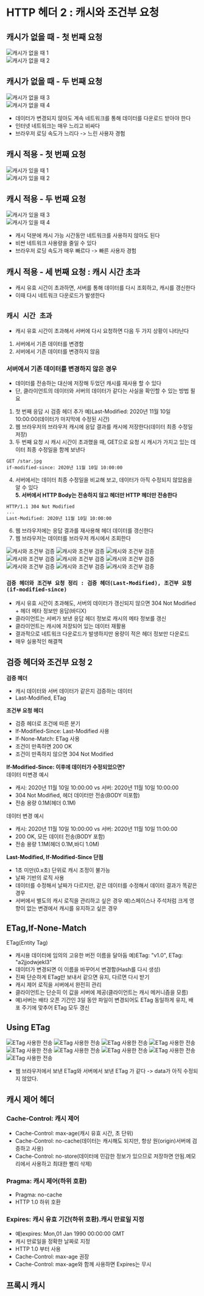 # HTTP 헤더 2 : 캐시와 조건부 요청  

## 캐시가 없을 때 - 첫 번째 요청  
![캐시가 없을 때 1](https://github.com/euichanhwang/CS_study/blob/main/img/8.http-header2.pdf-3.jpg)  
![캐시가 없을 때 2](https://github.com/euichanhwang/CS_study/blob/main/img/8.http-header2.pdf-4.jpg)  
## 캐시가 없을 때 - 두 번째 요청
![캐시가 없을 때 3](https://github.com/euichanhwang/CS_study/blob/main/img/8.http-header2.pdf-5.jpg)  
![캐시가 없을 때 4](https://github.com/euichanhwang/CS_study/blob/main/img/8.http-header2.pdf-6.jpg)  

- 데이터가 변경되지 않아도 계속 네트워크를 통해 데이터를 다운로드 받아야 한다  
- 인터넷 네트워크는 매우 느리고 비싸다  
- 브라우저 로딩 속도가 느리다 -> 느린 사용자 경험  

## 캐시 적용 - 첫 번째 요청
![캐시가 있을 때 1](https://github.com/euichanhwang/CS_study/blob/main/img/8.http-header2.pdf-8.jpg)  
![캐시가 있을 때 2](https://github.com/euichanhwang/CS_study/blob/main/img/8.http-header2.pdf-9.jpg)  
## 캐시 적용 - 두 번째 요청  
![캐시가 있을 때 3](https://github.com/euichanhwang/CS_study/blob/main/img/8.http-header2.pdf-10.jpg)  
![캐시가 있을 때 4](https://github.com/euichanhwang/CS_study/blob/main/img/8.http-header2.pdf-11.jpg)    

- 캐시 덕분에 캐시 가능 시간동안 네트워크를 사용하지 않아도 된다  
- 비싼 네트워크 사용량을 줄일 수 있다  
- 브라우저 로딩 속도가 매우 빠르다 -> 빠른 사용자 경험  

## 캐시 적용 - 세 번째 요청 : 캐시 시간 초과  
- 캐시 유효 시간이 초과하면, 서버를 통해 데이터를 다시 조회하고, 캐시를 갱신한다  
- 이때 다시 네트워크 다운로드가 발생한다  

## `캐시 시간 초과`
- 캐시 유효 시간이 초과해서 서버에 다시 요청하면 다음 두 가지 상황이 나타난다  
1. 서버에서 기존 데이터를 변경함  
2. 서버에서 기존 데이터를 변경하지 않음  

### 서버에서 기존 데이터를 변경하지 않은 경우  
- 데이터를 전송하는 대신에 저장해 두었던 캐시를 재사용 할 수 있다  
- 단, 클라이언트의 데이터와 서버의 데이터가 같다는 사실을 확인할 수 있는 방법 필요  

1. 첫 번째 응답 시 검증 헤더 추가 예)Last-Modified: 2020년 11월 10일 10:00:00(데이터가 마지막에 수정된 시간)  
2. 웹 브라우저의 브라우저 캐시에 응답 결과를 캐시에 저장한다(데이터 최종 수정일 저장)  
3. 두 번째 요청 시 캐시 시간이 초과했을 때, GET으로 요청 시 캐시가 가지고 있는 데이터 최종 수정일을 함께 보낸다  
```http
GET /star.jpg
if-modified-since: 2020년 11월 10일 10:00:00
```
4. 서버에서는 데이터 최종 수정일을 비교해 보고, 데이터가 아직 수정되지 않았음을 알 수 있다  
**5. 서버에서 HTTP Body는 전송하지 않고 헤더만 HTTP 헤더만 전송한다**  
```http
HTTP/1.1 304 Not Modified
...
Last-Modified: 2020년 11월 10일 10:00:00
```
6. 웹 브라우저에는 응답 결과를 재사용해 헤더 데이터를 갱신한다  
7. 웹 브라우저는 데이터를 브라우저 캐시에서 조회한다

![캐시와 조건부 검증](https://github.com/euichanhwang/CS_study/blob/main/img/8.http-header2.pdf-20.jpg)
![캐시와 조건부 검증](https://github.com/euichanhwang/CS_study/blob/main/img/8.http-header2.pdf-21.jpg)
![캐시와 조건부 검증](https://github.com/euichanhwang/CS_study/blob/main/img/8.http-header2.pdf-22.jpg)
![캐시와 조건부 검증](https://github.com/euichanhwang/CS_study/blob/main/img/8.http-header2.pdf-23.jpg)
![캐시와 조건부 검증](https://github.com/euichanhwang/CS_study/blob/main/img/8.http-header2.pdf-24.jpg)
![캐시와 조건부 검증](https://github.com/euichanhwang/CS_study/blob/main/img/8.http-header2.pdf-25.jpg)
![캐시와 조건부 검증](https://github.com/euichanhwang/CS_study/blob/main/img/8.http-header2.pdf-26.jpg)
![캐시와 조건부 검증](https://github.com/euichanhwang/CS_study/blob/main/img/8.http-header2.pdf-27.jpg)
![캐시와 조건부 검증](https://github.com/euichanhwang/CS_study/blob/main/img/8.http-header2.pdf-28.jpg)

### `검증 헤더와 조건부 요청 정리 : 검증 헤더(Last-Modified), 조건부 요청(if-modified-since)`
- 캐시 유효 시간이 초과해도, 서버의 데이터가 갱신되지 않으면 304 Not Modified + 헤더 메타 정보만 응답(바디X)  
- 클라이언트는 서버가 보낸 응답 헤더 정보로 캐시의 메타 정보를 갱신  
- 클라이언트는 캐시에 저장되어 있는 데이터 재활용  
- 결과적으로 네트워크 다운로드가 발생하지만 용량이 적은 헤더 정보만 다운로드  
- 매우 실용적인 해결책   

## 검증 헤더와 조건부 요청 2  
**검증 헤더**  
- 캐시 데이터와 서버 데이터가 같은지 검증하는 데이터  
- Last-Modified, ETag  

**조건부 요청 헤더**  
- 검증 헤더로 조건에 따른 분기  
- If-Modified-Since: Last-Modified 사용  
- If-None-Match: ETag 사용  
- 조건이 만족하면 200 OK  
- 조건이 만족하지 않으면 304 Not Modified  

**If-Modified-Since: 이후에 데이터가 수정되었으면?**    
데이터 미변경 예시  
- 캐시: 2020년 11월 10일 10:00:00 vs 서버: 2020년 11월 10일 10:00:00  
- 304 Not Modified, 헤더 데이터만 전송(BODY 미포함)  
- 전송 용량 0.1M(헤더 0.1M)

데이터 변경 예시  
- 캐시: 2020년 11월 10일 10:00:00 vs 서버: 2020년 11월 10일 11:00:00  
- 200 OK, 모든 데이터 전송(BODY 포함)  
- 전송 용량 1.1M(헤더 0.1M,바디 1.0M)  

**Last-Modified, If-Modified-Since 단점**  
- 1초 미만(0.x초) 단위로 캐시 조정이 불가능  
- 날짜 기반의 로직 사용  
- 데이터를 수정해서 날짜가 다르지만, 같은 데이터를 수정해서 데이터 결과가 똑같은 경우  
- 서버에서 별도의 캐시 로직을 관리하고 싶은 경우 예)스페이스나 주석처럼 크게 영향이 없는 변경에서 캐시를 유지하고 싶은 경우  

## ETag,If-None-Match  
ETag(Entity Tag)  
- 캐시용 데이터에 임의의 고유한 버전 이름을 달아둠 예)ETag: "v1.0", ETag: "a2jjodwjekl3"  
- 데이터가 변경되면 이 이름을 바꾸어서 변경함(Hash를 다시 생성)  
- 진짜 단순하게 ETag만 보내서 같으면 유지, 다르면 다시 받기  
- 캐시 제어 로직을 서버에서 완전히 관리  
- 클라이언트는 단순히 이 값을 서버에 제공(클라이언트는 캐시 메커니즘을 모름)  
- 예)서버는 배타 오픈 기간인 3일 동안 파일이 변경되어도 ETag 동일하게 유지, 배포 주기에 맞추어 ETag 모두 갱신  

## Using ETag  
![ETag 사용한 전송](https://github.com/euichanhwang/CS_study/blob/main/img/8.http-header2.pdf-35.jpg)
![ETag 사용한 전송](https://github.com/euichanhwang/CS_study/blob/main/img/8.http-header2.pdf-36.jpg)
![ETag 사용한 전송](https://github.com/euichanhwang/CS_study/blob/main/img/8.http-header2.pdf-37.jpg)
![ETag 사용한 전송](https://github.com/euichanhwang/CS_study/blob/main/img/8.http-header2.pdf-38.jpg)
![ETag 사용한 전송](https://github.com/euichanhwang/CS_study/blob/main/img/8.http-header2.pdf-39.jpg)
![ETag 사용한 전송](https://github.com/euichanhwang/CS_study/blob/main/img/8.http-header2.pdf-40.jpg)
![ETag 사용한 전송](https://github.com/euichanhwang/CS_study/blob/main/img/8.http-header2.pdf-41.jpg)
![ETag 사용한 전송](https://github.com/euichanhwang/CS_study/blob/main/img/8.http-header2.pdf-42.jpg)
![ETag 사용한 전송](https://github.com/euichanhwang/CS_study/blob/main/img/8.http-header2.pdf-43.jpg)

- 웹 브라우저에서 보낸 ETag와 서버에서 보낸 ETag 가 같다 -> data가 아직 수정되지 않았다.  

## 캐시 제어 헤더
### Cache-Control: 캐시 제어
- Cache-Control: max-age(캐시 유효 시간, 초 단위)  
- Cache-Control: no-cache(데이터는 캐시해도 되지만, 항상 원(origin)서버에 검증하고 사용)  
- Cache-Control: no-store(데이터에 민감한 정보가 있으므로 저장하면 안됨.메모리에서 사용하고 최대한 빨리 삭제)  

### Pragma: 캐시 제어(하위 호환)
- Pragma: no-cache  
- HTTP 1.0 하위 호환  

### Expires: 캐시 유효 기간(하위 호환).캐시 만료일 지정
- 예)expires: Mon,01 Jan 1990 00:00:00 GMT  
- 캐시 만료일을 정확한 날짜로 지정  
- HTTP 1.0 부터 사용  
- Cache-Control: max-age 권장  
- Cache-Control: max-age와 함께 사용하면 Expires는 무시  

## 프록시 캐시  

